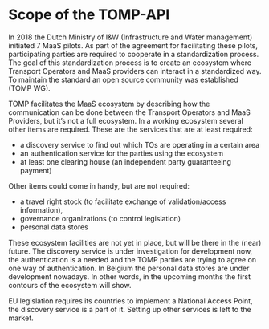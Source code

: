 
# Scope of the TOMP-API

In 2018 the Dutch Ministry of I&W (Infrastructure and Water management) initiated 7 MaaS pilots. As part of the agreement for facilitating these pilots, participating parties are required to cooperate in a standardization process.
The goal of this standardization process is to create an ecosystem where Transport Operators and MaaS providers can interact in a standardized way. To maintain the standard an open source community was established (TOMP WG).

TOMP facilitates the MaaS ecosystem by describing how the communication can be done between the Transport Operators and MaaS Providers, but it’s not a full ecosystem. In a working ecosystem several other items are required. These are the services that are at least required:
* a discovery service to find out which TOs are operating in a certain area
* an authentication service for the parties using the ecosystem
* at least one clearing house (an independent party guaranteeing payment)

Other items could come in handy, but are not required:
* a travel right stock (to facilitate exchange of validation/access information),
* governance organizations (to control legislation)
* personal data stores

These ecosystem facilities are not yet in place, but will be there in the (near) future. The discovery service is under investigation for development now, the authentication is a needed and the TOMP parties are trying to agree on one way of authentication. In Belgium the personal data stores are under development nowadays. In other words, in the upcoming months the first contours of the ecosystem will show.

EU legislation requires its countries to implement a National Access Point, the discovery service is a part of it. Setting up other services is left to the market.
